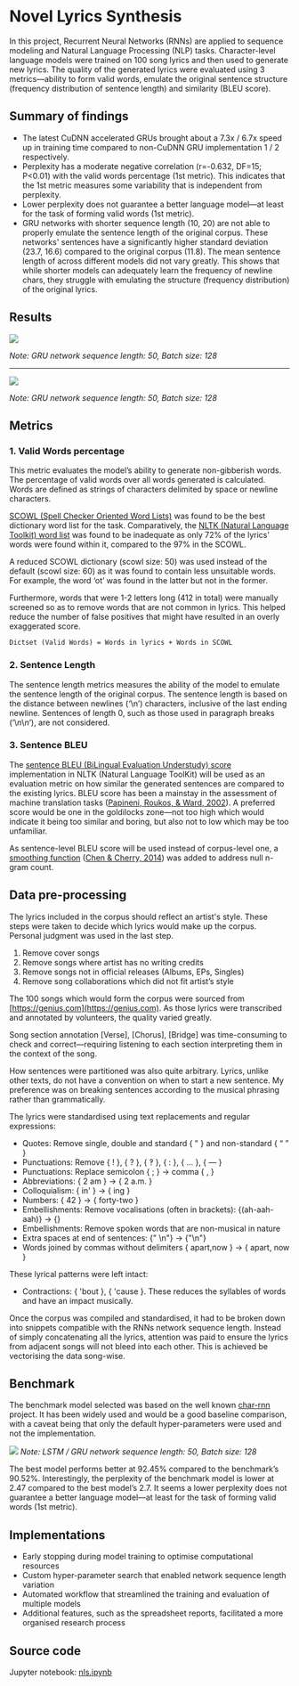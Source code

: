 # Novel Lyrics Synthesis

In this project, Recurrent Neural Networks (RNNs) are applied to sequence modeling and Natural Language Processing (NLP) tasks. Character-level language models were trained on 100 song lyrics and then used to generate new lyrics. The quality of the generated lyrics were evaluated using 3 metrics—ability to form valid words, emulate the original sentence structure (frequency distribution of sentence length) and similarity (BLEU score).

## Summary of findings

- The latest CuDNN accelerated GRUs brought about a 7.3x / 6.7x speed up in training time compared to non-CuDNN GRU implementation 1 / 2 respectively.
- Perplexity has a moderate negative correlation (r=-0.632, DF=15; P<0.01) with the valid words percentage (1st metric). This indicates that the 1st metric measures some variability that is independent from perplexity. 
- Lower perplexity does not guarantee a better language model—at least for the task of forming valid words (1st metric).
- GRU networks with shorter sequence length (10, 20) are not able to properly emulate the sentence length of the original corpus. These networks' sentences have a significantly higher standard deviation (23.7, 16.6) compared to the original corpus (11.8). The mean sentence length of across different models did not vary greatly. This shows that while shorter models can adequately learn the frequency of newline chars, they struggle with emulating the structure (frequency distribution) of the original lyrics.

## Results

![](docs/hyper-parameter_search_results.png)

_Note: GRU network sequence length: 50, Batch size: 128_

---

![](docs/heatmap_valid_word_per.png)

_Note: GRU network sequence length: 50, Batch size: 128_

## Metrics

### __1. Valid Words percentage__

This metric evaluates the model’s ability to generate non-gibberish words. The percentage of valid words over all words generated is calculated. Words are defined as strings of characters delimited by space or newline characters.

[SCOWL (Spell Checker Oriented Word Lists)](https://github.com/en-wl/wordlist) was found to be the best dictionary word list for the task. Comparatively, the [NLTK (Natural Language Toolkit) word list](https://www.nltk.org/book/ch02.html#wordlist-corpora) was found to be inadequate as only 72% of the lyrics’ words were found within it, compared to the 97% in the SCOWL.

A reduced SCOWL dictionary (scowl size: 50) was used instead of the default (scowl size: 60) as it was found to contain less unsuitable words. For example, the word ‘ot’ was found in the latter but not in the former.

Furthermore, words that were 1-2 letters long (412 in total) were manually screened so as to remove words that are not common in lyrics. This helped reduce the number of false positives that might have resulted in an overly exaggerated score.

`Dictset (Valid Words) = Words in lyrics + Words in SCOWL`

### __2. Sentence Length__

The sentence length metrics measures the ability of the model to emulate the sentence length of the original corpus. The sentence length is based on the distance between newlines (*‘*\n’) characters, inclusive of the last ending newline. Sentences of length 0, such as those used in paragraph breaks (‘\\*n*\\*n*’), are not considered.

### __3. Sentence BLEU__

The [sentence BLEU (BiLingual Evaluation Understudy) score](http://www.nltk.org/api/nltk.translate.html#nltk.translate.bleu_score.sentence_bleu) implementation in NLTK (Natural Language ToolKit) will be used as an evaluation metric on how similar the generated sentences are compared to the existing lyrics. BLEU score has been a mainstay in the assessment of machine translation tasks ([Papineni, Roukos, & Ward, 2002](https://www.aclweb.org/anthology/P02-1040.pdf)). A preferred score would be one in the goldilocks zone—not too high which would indicate it being too similar and boring, but also not to low which may be too unfamiliar. 

As sentence-level BLEU score will be used instead of corpus-level one, a [smoothing function](https://www.nltk.org/api/nltk.translate.html#nltk.translate.bleu_score.SmoothingFunction.method3) ([Chen & Cherry, 2014](http://acl2014.org/acl2014/W14-33/pdf/W14-3346.pdf)) was added to address null n-gram count.

## Data pre-processing

The lyrics included in the corpus should reflect an artist's style. These steps were taken to decide which lyrics would make up the corpus. Personal judgment was used in the last step.

1. Remove cover songs
2. Remove songs where artist has no writing credits
3. Remove songs not in official releases (Albums, EPs, Singles)
4. Remove song collaborations which did not fit artist’s style

The 100 songs which would form the corpus were sourced from [https://genius.com](https://genius.com). As those lyrics were transcribed and annotated by volunteers, the quality varied greatly. 

Song section annotation [Verse], [Chorus], [Bridge] was time-consuming to check and correct—requiring listening to each section interpreting them in the context of the song.

How sentences were partitioned was also quite arbitrary. Lyrics, unlike other texts, do not have a convention on when to start a new sentence. My preference was on breaking sentences according to the musical phrasing rather than grammatically.

The lyrics were standardised using text replacements and regular expressions:

- Quotes: Remove single, double and standard { " } and non-standard { “ ” }
- Punctuations: Remove { ! }, { ? }, { ‽ }, { : }, { … }, { — }
- Punctuations: Replace semicolon { ; } → comma { , } 
- Abbreviations: { 2 am } → { 2 a.m. }
- Colloquialism: { in' } →  { ing }
- Numbers: { 42 } → { forty-two }
- Embellishments: Remove vocalisations (often in brackets): {(ah-aah-aah)} → {}
- Embellishments: Remove spoken words that are non-musical in nature
- Extra spaces at end of sentences: {" \n"} → {"\n"}
- Words joined by commas without delimiters { apart,now } → { apart, now }

These lyrical patterns were left intact:
- Contractions: { 'bout }, { 'cause }. These reduces the syllables of words and have an impact musically.

Once the corpus was compiled and standardised, it had to be broken down into snippets compatible with the RNNs network sequence length. Instead of simply concatenating all the lyrics, attention was paid to ensure the lyrics from adjacent songs will not bleed into each other. This is achieved be vectorising the data song-wise.

## Benchmark

The benchmark model selected was based on the well known [char-rnn](https://github.com/karpathy/char-rnn) project. It has been widely used and would be a good baseline comparison, with a caveat being that only the default hyper-parameters were used and not the implementation.

![](docs/benchmark.png)
_Note: LSTM / GRU network sequence length: 50, Batch size: 128_

The best model performs better at 92.45% compared to the benchmark’s 90.52%. Interestingly, the perplexity of the benchmark model is lower at 2.47 compared to the best model’s 2.7. It seems a lower perplexity does not guarantee a better language model—at least for the task of forming valid words (1st metric).

## Implementations

- Early stopping during model training to optimise computational resources
- Custom hyper-parameter search that enabled network sequence length variation
- Automated workflow that streamlined the training and evaluation of multiple models
- Additional features, such as the spreadsheet reports, facilitated a more organised research process

## Source code
Jupyter notebook: [nls.ipynb](https://github.com/danieltjw/novel-lyrics-synthesis/blob/master/nls.ipynb)

